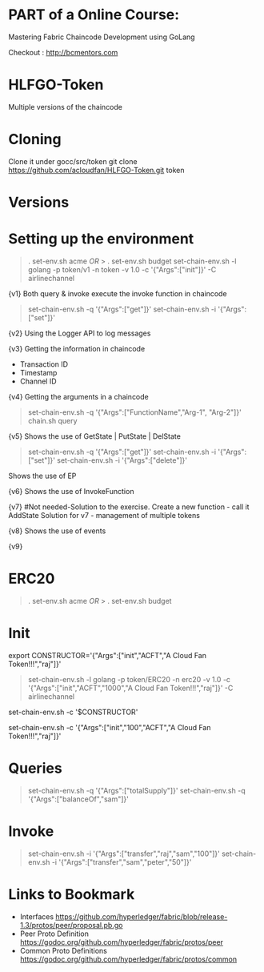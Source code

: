 # PART of a Online Course: 
Mastering Fabric Chaincode Development using GoLang

Checkout    :    http://bcmentors.com


# HLFGO-Token
Multiple versions of the chaincode

# Cloning
Clone it under gocc/src/token
git clone https://github.com/acloudfan/HLFGO-Token.git token

# Versions

# Setting up the environment
> . set-env.sh   acme  *OR*   > . set-env.sh   budget 
> set-chain-env.sh  -l golang  -p token/v1  -n token -v 1.0 -c '{"Args":["init"]}' -C airlinechannel 

{v1}
Both query & invoke execute the invoke function in chaincode
> set-chain-env.sh  -q '{"Args":["get"]}'
> set-chain-env.sh  -i '{"Args":["set"]}'

{v2}
Using the Logger API to log messages

{v3}
Getting the information in chaincode
- Transaction ID
- Timestamp
- Channel ID

{v4}
Getting the arguments in a chaincode
> set-chain-env.sh -q '{"Args":["FunctionName","Arg-1", "Arg-2"]}'
> chain.sh  query

{v5}
Shows the use of GetState | PutState | DelState
> set-chain-env.sh -q '{"Args":["get"]}'
> set-chain-env.sh -i '{"Args":["set"]}'
> set-chain-env.sh -i '{"Args":["delete"]}'

Shows the use of EP

{v6}
Shows the use of InvokeFunction

{v7}
#Not needed-Solution to the exercise. Create a new function - call it AddState
Solution for v7 - management of multiple tokens

{v8}
Shows the use of events

{v9}






# ERC20

> . set-env.sh   acme  *OR*   > . set-env.sh   budget 

Init
====
export CONSTRUCTOR='{"Args":["init","ACFT","A Cloud Fan Token!!!","raj"]}'
> set-chain-env.sh  -l golang  -p token/ERC20  -n erc20 -v 1.0 -c '{"Args":["init","ACFT","1000","A Cloud Fan Token!!!","raj"]}' -C airlinechannel 

set-chain-env.sh -c '$CONSTRUCTOR'

set-chain-env.sh -c '{"Args":["init","100","ACFT","A Cloud Fan Token!!!","raj"]}'

Queries
=======
> set-chain-env.sh -q '{"Args":["totalSupply"]}'
> set-chain-env.sh -q '{"Args":["balanceOf","sam"]}'

Invoke
======
> set-chain-env.sh -i '{"Args":["transfer","raj","sam","100"]}'
> set-chain-env.sh -i '{"Args":["transfer","sam","peter","50"]}'



Links to Bookmark
=================
- Interfaces
https://github.com/hyperledger/fabric/blob/release-1.3/protos/peer/proposal.pb.go
- Peer Proto Definition 
https://godoc.org/github.com/hyperledger/fabric/protos/peer
- Common Proto Definitions
https://godoc.org/github.com/hyperledger/fabric/protos/common

